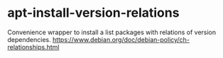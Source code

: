 apt-install-version-relations
=============================

Convenience wrapper to install a list packages with relations of version dependencies. https://www.debian.org/doc/debian-policy/ch-relationships.html
